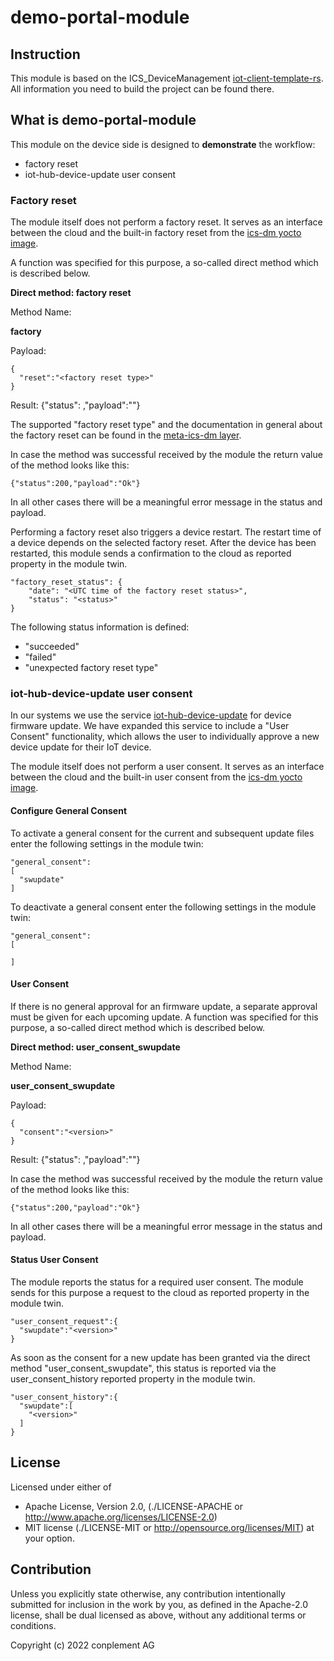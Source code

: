 # demo-portal-module

## Instruction
This module is based on the ICS_DeviceManagement [iot-client-template-rs](https://github.com/ICS-DeviceManagement/iot-client-template-rs). All information you need to build the project can be found there.


## What is demo-portal-module
This module on the device side is designed to **demonstrate** the  workflow:
- factory reset
- iot-hub-device-update user consent

### Factory reset
The module itself does not perform a factory reset.
It serves as an interface between the cloud and the built-in factory reset from the [ics-dm yocto image](https://github.com/ICS-DeviceManagement/meta-ics-dm).

A function was specified for this purpose, a so-called direct method which is described below.

**Direct method: factory reset**

Method Name:

**factory**

Payload:
```
{
  "reset":"<factory reset type>"
}
```

Result:
{"status": <HTTP-Statusode>,"payload":"<result>"}


The supported "factory reset type" and the documentation in general about the factory reset can be found in the [meta-ics-dm layer](https://github.com/ICS-DeviceManagement/meta-ics-dm#factory-reset).

In case the method was successful received by the module the return value of the method looks like this:

```
{"status":200,"payload":"Ok"}
```

In all other cases there will be a meaningful error message in the status and payload.

Performing a factory reset also triggers a device restart. The restart time of a device depends on the selected factory reset. After the device has been restarted, this module sends a confirmation to the cloud as reported property in the module twin.

```
"factory_reset_status": {
    "date": "<UTC time of the factory reset status>",
    "status": "<status>"
}
```

The following status information is defined:
 - "succeeded"
 - "failed"
 - "unexpected factory reset type"


### iot-hub-device-update user consent

In our systems we use the service [iot-hub-device-update](https://github.com/Azure/iot-hub-device-update) for device firmware update. We have expanded this service to include a "User Consent" functionality, which allows the user to individually approve a new device update for their IoT device.

The module itself does not perform a user consent.
It serves as an interface between the cloud and the built-in user consent from the [ics-dm yocto image](https://github.com/ICS-DeviceManagement/meta-ics-dm).

#### Configure General Consent

To activate a general consent for the current and subsequent update files enter the following settings in the module twin:

```
"general_consent":
[
  "swupdate"
]
```

To deactivate a general consent enter the following settings in the module twin:

```
"general_consent":
[

]
```

#### User Consent
If there is no general approval for an firmware update, a separate approval must be given for each upcoming update.
A function was specified for this purpose, a so-called direct method which is described below.

**Direct method: user_consent_swupdate**

Method Name:

**user_consent_swupdate**

Payload:
```
{
  "consent":"<version>"
}
```

Result:
{"status": <HTTP-Statusode>,"payload":"<result>"}

In case the method was successful received by the module the return value of the method looks like this:

```
{"status":200,"payload":"Ok"}
```

In all other cases there will be a meaningful error message in the status and payload.

#### Status User Consent

The module reports the status for a required user consent. The module sends for this purpose a request to the cloud as reported property in the module twin.

```
"user_consent_request":{
  "swupdate":"<version>"
}
```

As soon as the consent for a new update has been granted via the direct method "user_consent_swupdate", this status is reported via the user_consent_history reported property in the module twin.

```
"user_consent_history":{
  "swupdate":[
    "<version>"
  ]
}
```



## License

Licensed under either of
* Apache License, Version 2.0, (./LICENSE-APACHE or <http://www.apache.org/licenses/LICENSE-2.0>)
* MIT license (./LICENSE-MIT or <http://opensource.org/licenses/MIT>)
at your option.

## Contribution

Unless you explicitly state otherwise, any contribution intentionally
submitted for inclusion in the work by you, as defined in the Apache-2.0
license, shall be dual licensed as above, without any additional terms or
conditions.

Copyright (c) 2022 conplement AG
